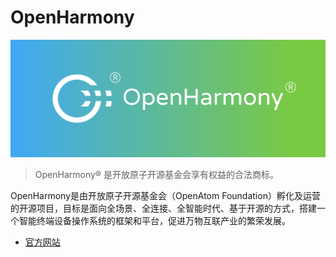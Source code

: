 # OpenHarmony

<img class="banner-cover" src="./images/logo/openharmony_cover.svg" alt="LOGO" />

> OpenHarmony® 是开放原子开源基金会享有权益的合法商标。

OpenHarmony是由开放原子开源基金会（OpenAtom Foundation）孵化及运营的开源项目，目标是面向全场景、全连接、全智能时代、基于开源的方式，搭建一个智能终端设备操作系统的框架和平台，促进万物互联产业的繁荣发展。

- [官方网站](https://www.openharmony.cn/)
